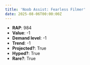 ```yaml
---
title: 'Noob Assist: Fearless Filmer'
date: 2025-08-06T00:00:00Z
---
```

- **RAP**: 984
- **Value**: -1
- **Demand level**: -1
- **Trend**: -1
- **Projected?**: True
- **Hyped?**: True
- **Rare?**: True
